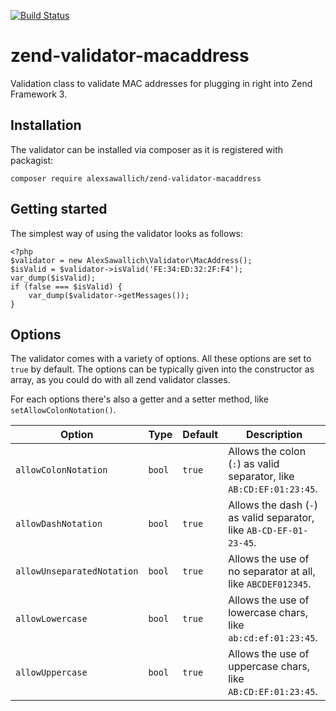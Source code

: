 [![Build Status](https://travis-ci.org/alexsawallich/zend-validator-macaddress.svg?branch=master)](https://travis-ci.org/alexsawallich/zend-validator-macaddress)

# zend-validator-macaddress

Validation class to validate MAC addresses for plugging in right into Zend Framework 3.


## Installation

The validator can be installed via composer as it is registered with packagist:

```
composer require alexsawallich/zend-validator-macaddress
```


## Getting started

The simplest way of using the validator looks as follows:

```
<?php
$validator = new AlexSawallich\Validator\MacAddress();
$isValid = $validator->isValid('FE:34:ED:32:2F:F4');
var_dump($isValid);
if (false === $isValid) {
	var_dump($validator->getMessages());
}
```


## Options

The validator comes with a variety of options. All these options are set to `true` by default. The options
can be typically given into the constructor as array, as you could do with all zend validator classes.

For each options there's also a getter and a setter method, like `setAllowColonNotation()`.

|Option|Type|Default|Description
|---   |--- |---    |---
|`allowColonNotation`|`bool`|`true`|Allows the colon (`:`) as valid separator, like `AB:CD:EF:01:23:45`.
|`allowDashNotation`|`bool`|`true`|Allows the dash (`-`) as valid separator, like `AB-CD-EF-01-23-45`.
|`allowUnseparatedNotation`|`bool`|`true`|Allows the use of no separator at all, like `ABCDEF012345`.
|`allowLowercase`|`bool`|`true`|Allows the use of lowercase chars, like `ab:cd:ef:01:23:45`.
|`allowUppercase`|`bool`|`true`|Allows the use of uppercase chars, like `AB:CD:EF:01:23:45`.
